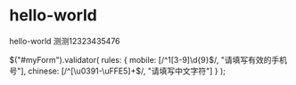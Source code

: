 # hello-world
hello-world 测测12323435476

$("#myForm").validator(
    rules: {
        mobile: [/^1[3-9]\d{9}$/, "请填写有效的手机号"],
        chinese: [/^[\u0391-\uFFE5]+$/, "请填写中文字符"]
    }
);
